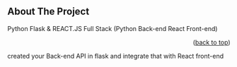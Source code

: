 <!-- ABOUT THE PROJECT -->
## About The Project


Python Flask & REACT.JS Full Stack (Python Back-end React Front-end)

<p align="right">(<a href="#readme-top">back to top</a>)</p>


created your Back-end API in flask and integrate that with React front-end

